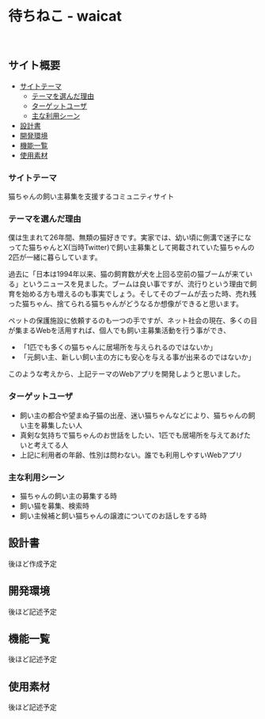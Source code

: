 # 待ちねこ - waicat
​
## サイト概要
- [サイトテーマ](#サイトテーマ)
  - [テーマを選んだ理由](#テーマを選んだ理由)
  - [ターゲットユーザ](#ターゲットユーザ)
  - [主な利用シーン](#主な利用シーン)
- [設計書](#設計書)
- [開発環境](#開発環境)
- [機能一覧](#機能一覧)
- [使用素材](#使用素材)

### サイトテーマ
猫ちゃんの飼い主募集を支援するコミュニティサイト
​
### テーマを選んだ理由  
僕は生まれて26年間、無類の猫好きです。実家では、幼い頃に側溝で迷子になってた猫ちゃんとX(当時Twitter)で飼い主募集として掲載されていた猫ちゃんの2匹が一緒に暮らしています。  

過去に「日本は1994年以来、猫の飼育数が犬を上回る空前の猫ブームが来ている」というニュースを見ました。ブームは良い事ですが、流行りという理由で飼育を始める方も増えるのも事実でしょう。そしてそのブームが去った時、売れ残った猫ちゃん、捨てられる猫ちゃんがどうなるか想像ができると思います。  

ペットの保護施設に依頼するのも一つの手ですが、ネット社会の現在、多くの目が集まるWebを活用すれば、個人でも飼い主募集活動を行う事ができ、  

- 「1匹でも多くの猫ちゃんに居場所を与えられるのではないか」
- 「元飼い主、新しい飼い主の方にも安心を与える事が出来るのではないか」

このような考えから、上記テーマのWebアプリを開発しようと思いました。
​
### ターゲットユーザ
- 飼い主の都合や望まぬ子猫の出産、迷い猫ちゃんなどにより、猫ちゃんの飼い主を募集したい人
- 真剣な気持ちで猫ちゃんのお世話をしたい、1匹でも居場所を与えてあげたいと考えてる人
- 上記に利用者の年齢、性別は問わない。誰でも利用しやすいWebアプリ
​
### 主な利用シーン
- 猫ちゃんの飼い主の募集する時
- 飼い猫を募集、検索時
- 飼い主候補と飼い猫ちゃんの譲渡についてのお話しをする時
​
## 設計書
後ほど作成予定
​
## 開発環境
後ほど記述予定
<!-- - OS：Linux(CentOS)
- 言語：HTML,CSS,JavaScript,Ruby,SQL
- フレームワーク：Ruby on Rails
- JSライブラリ：jQuery
- IDE：Cloud9 -->

## 機能一覧
後ほど記述予定

## 使用素材
後ほど記述予定
<!-- - 外部サービスの画像素材・音声素材を使用した場合は、必ずサービス名とURLを明記してください。
- アプリケーションの実装に使用したgem/bootstrapのリファレンスなどの記載は不要です。
- 使用しない場合は、使用素材の項目をREADMEから削除してください。
折りたたむ -->